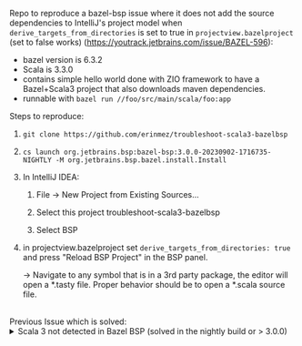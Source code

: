 Repo to reproduce a bazel-bsp issue where it does not add the source dependencies to IntelliJ's project model when `derive_targets_from_directories` is set to true in `projectview.bazelproject` (set to false works) (https://youtrack.jetbrains.com/issue/BAZEL-596):

- bazel version is 6.3.2
- Scala is 3.3.0
- contains simple hello world done with ZIO framework to have a Bazel+Scala3 project that also downloads maven dependencies.
- runnable with `bazel run //foo/src/main/scala/foo:app`

Steps to reproduce:
1. `git clone https://github.com/erinmez/troubleshoot-scala3-bazelbsp`
1. `cs launch org.jetbrains.bsp:bazel-bsp:3.0.0-20230902-1716735-NIGHTLY -M org.jetbrains.bsp.bazel.install.Install`
1. In IntelliJ IDEA:

   1. File -\> New Project from Existing Sources...
   
   1. Select this project troubleshoot-scala3-bazelbsp
   
   1. Select BSP
1. in projectview.bazelproject set `derive_targets_from_directories: true` and press "Reload BSP Project" in the BSP panel.
   
   -> Navigate to any symbol that is in a 3rd party package, the editor will open a *.tasty file. Proper behavior should be to open a *.scala source file.

<br>
Previous Issue which is solved:
<details>
  <summary>Scala 3 not detected in Bazel BSP (solved in the nightly build or > 3.0.0)</summary>
<br>
Repo to reproduce a bazel-bsp issue where it is not able to locate the SDK with newer Scala 3 versions (https://youtrack.jetbrains.com/issue/BAZEL-404):

- bazel version is 6.3.2
- Scala is 3.3.0
- contains simple hello world done with ZIO framework to have a Bazel+Scala3 project that also downloads maven dependencies.
- runnable with `bazel run //foo/src/main/scala/foo:app`

Steps to reproduce:
1. install bazel-bsp via:

   `cs launch org.jetbrains.bsp:bazel-bsp:3.0.0 -M org.jetbrains.bsp.bazel.install.Install`

2. In IntelliJ IDEA:
   1.  File -> New Project from Existing Sources...
   2. Select this project troubleshoot-scala3-bazelbsp
   3. Select BSP

3. check log file `.bazelbsp/bazelbsp.log`. There should be an error entry at the bottom:
   
   `org.eclipse.lsp4j.jsonrpc.ResponseErrorException: java.lang.RuntimeException: Failed to resolve Scala SDK for project`

</details>
